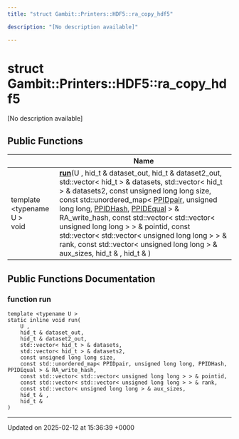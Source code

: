 ```yaml
---
title: "struct Gambit::Printers::HDF5::ra_copy_hdf5"

description: "[No description available]"

---
```


# struct Gambit::Printers::HDF5::ra_copy_hdf5



[No description available]

## Public Functions

|                | Name           |
| -------------- | -------------- |
| template <typename U \> <br>void | **[run](/documentation/code/classes/structgambit_1_1printers_1_1hdf5_1_1ra__copy__hdf5/#function-run)**(U , hid_t & dataset_out, hid_t & dataset2_out, std::vector< hid_t > & datasets, std::vector< hid_t > & datasets2, const unsigned long long size, const std::unordered_map< [PPIDpair](/documentation/code/classes/structgambit_1_1printers_1_1ppidpair/), unsigned long long, [PPIDHash](/documentation/code/classes/structgambit_1_1printers_1_1ppidhash/), [PPIDEqual](/documentation/code/classes/structgambit_1_1printers_1_1ppidequal/) > & RA_write_hash, const std::vector< std::vector< unsigned long long > > & pointid, const std::vector< std::vector< unsigned long long > > & rank, const std::vector< unsigned long long > & aux_sizes, hid_t & , hid_t & ) |

## Public Functions Documentation

### function run

```
template <typename U >
static inline void run(
    U ,
    hid_t & dataset_out,
    hid_t & dataset2_out,
    std::vector< hid_t > & datasets,
    std::vector< hid_t > & datasets2,
    const unsigned long long size,
    const std::unordered_map< PPIDpair, unsigned long long, PPIDHash, PPIDEqual > & RA_write_hash,
    const std::vector< std::vector< unsigned long long > > & pointid,
    const std::vector< std::vector< unsigned long long > > & rank,
    const std::vector< unsigned long long > & aux_sizes,
    hid_t & ,
    hid_t & 
)
```


-------------------------------

Updated on 2025-02-12 at 15:36:39 +0000